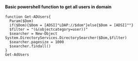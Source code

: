 #### Basic powershell function to get all users in domain
```
function Get-ADUsers{
  Param($Dom)
  if($Dom){$Dom = [ADSI]"LDAP://$dom"}else{$Dom = [ADSI]""}
  $filter = "(&(objectcategory=user))"
  $searcher = New-Object System.DirectoryServices.DirectorySearcher($Dom,$filter)
  $searcher.pagesize = 1000
  $searcher.findall()
}
Get-AdUsers
```

